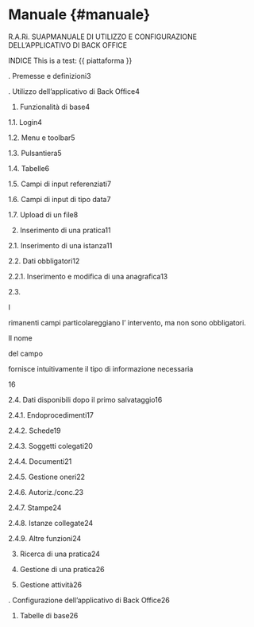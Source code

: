 # Manuale {#manuale}

R.A.Ri. SUAPMANUALE DI UTILIZZO E CONFIGURAZIONE DELL’APPLICATIVO DI BACK OFFICE

INDICE
	This	is	a	test:	{{	piattaforma	}}
> 
> 




. Premesse e definizioni3

. Utilizzo dell’applicativo di Back Office4

1. Funzionalità di base4

1.1. Login4

1.2. Menu e toolbar5

1.3. Pulsantiera5

1.4. Tabelle6

1.5. Campi di input referenziati7

1.6. Campi di input di tipo data7

1.7. Upload di un file8

2. Inserimento di una pratica11

2.1. Inserimento di una istanza11

2.2. Dati obbligatori12

2.2.1. Inserimento e modifica di una anagrafica13

2.3.

I

rimanenti campi particolareggiano l’ intervento, ma non sono obbligatori.

Il nome

del campo

fornisce intuitivamente il tipo di informazione necessaria

16

2.4. Dati disponibili dopo il primo salvataggio16

2.4.1. Endoprocedimenti17

2.4.2. Schede19

2.4.3. Soggetti colegati20

2.4.4. Documenti21

2.4.5. Gestione oneri22

2.4.6. Autoriz.\/conc.23

2.4.7. Stampe24

2.4.8. Istanze collegate24

2.4.9. Altre funzioni24

3. Ricerca di una pratica24

4. Gestione di una pratica26

5. Gestione attività26

. Configurazione dell’applicativo di Back Office26

1. Tabelle di base26


